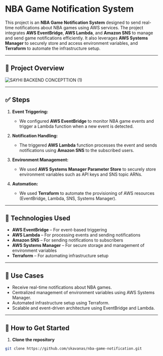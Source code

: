 # NBA Game Notification System

This project is an **NBA Game Notification System** designed to send real-time notifications about NBA games using AWS services. The project integrates **AWS EventBridge**, **AWS Lambda**, and **Amazon SNS** to manage and send game notifications efficiently. It also leverages **AWS Systems Manager** to securely store and access environment variables, and **Terraform** to automate the infrastructure setup.

---

## 📖 **Project Overview**  
![SAYHI BACKEND CONCEPTTION (1)](https://github.com/user-attachments/assets/de6a06a1-334c-4288-a1a3-073629ee0fb6)

 

---

## ✅ **Steps**  
1. **Event Triggering:**  
   - We configured **AWS EventBridge** to monitor NBA game events and trigger a Lambda function when a new event is detected.  

2. **Notification Handling:**  
   - The triggered **AWS Lambda** function processes the event and sends notifications using **Amazon SNS** to the subscribed users.  

3. **Environment Management:**  
   - We used **AWS Systems Manager Parameter Store** to securely store environment variables such as API keys and SNS topic ARNs.  

4. **Automation:**  
   - We used **Terraform** to automate the provisioning of AWS resources (EventBridge, Lambda, SNS, Systems Manager).  

---

## 🚀 **Technologies Used**  
- **AWS EventBridge** – For event-based triggering  
- **AWS Lambda** – For processing events and sending notifications  
- **Amazon SNS** – For sending notifications to subscribers  
- **AWS Systems Manager** – For secure storage and management of environment variables  
- **Terraform** – For automating infrastructure setup  

---

## 🎯 **Use Cases**  
- Receive real-time notifications about NBA games.  
- Centralized management of environment variables using AWS Systems Manager.  
- Automated infrastructure setup using Terraform.  
- Scalable and event-driven architecture using EventBridge and Lambda.  

---

## 🏁 **How to Get Started**  
1. **Clone the repository**  
```bash
git clone https://github.com/skavanas/nba-game-notification.git

